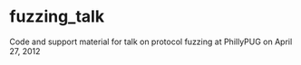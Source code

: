 fuzzing_talk
============

Code and support material for talk on protocol fuzzing at PhillyPUG on April 27, 2012